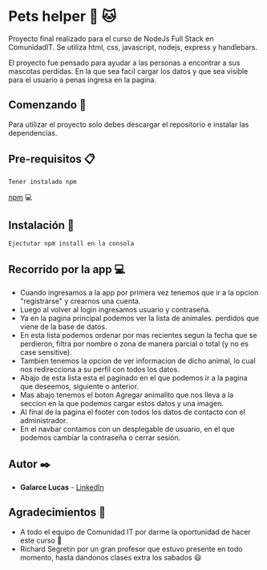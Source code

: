 # Pets helper :dog:  :cat:
Proyecto final realizado para el curso de NodeJs Full Stack en ComunidadIT. Se utiliza html, css, javascript, nodejs, express y handlebars.

El proyecto fue pensado para ayudar a las personas a encontrar a sus mascotas perdidas. En la que sea facil cargar los datos y que sea visible para el usuario a penas ingresa en la pagina.

## Comenzando :rocket:

Para utilizar el proyecto solo debes descargar el repositorio e instalar las dependencias.

## Pre-requisitos :clipboard:

```
Tener instalado npm
```
[npm](https://www.npmjs.com/get-npm) :computer:

## Instalación :wrench:

```
Ejectutar npm install en la consola
```


## Recorrido por la app :computer:

* Cuando ingresamos a la app por primera vez tenemos que ir a la opcion "registrarse" y crearnos una cuenta.
* Luego al volver al login ingresamos usuario y contraseña.
* Ya en la pagina principal podemos ver la lista de animales. perdidos que viene de la base de datos.
* En esta lista podemos ordenar por mas recientes segun la fecha que se perdieron, filtra por nombre o zona de manera parcial o total (y no es case sensitive).
* Tambien tenemos la opcion de ver informacion de dicho animal, lo cual nos redirecciona a su perfil con todos los datos.
* Abajo de esta lista esta el paginado en el que podemos ir a la pagina que deseemos, siguiente o anterior.
* Mas abajo tenemos el boton Agregar animalito que nos lleva a la seccion en la que podemos cargar estos datos y una imagen.
* Al final de la pagina el footer con todos los datos de contacto con el administrador.
* En el navbar contamos con un desplegable de usuario, en el que podemos cambiar la contraseña o cerrar sesión.



## Autor :black_nib:

* **Galarce Lucas** - [LinkedIn](https://www.linkedin.com/in/galarce-lucas/)

## Agradecimientos :gift:

* A todo el equipo de Comunidad IT por darme la oportunidad de hacer este curso :raised_hands:
* Richard Segretin por un gran profesor que estuvo presente en todo momento, hasta dandonos clases extra los sabados :smiley: 